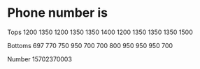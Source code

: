 # Phone number is

Tops
1200 1350 1200 1350 1350 1400 1200 1350 1350 1350 1500

Bottoms
697 770 750 950 700 700 800 950 950 950 700

Number
15702370003
